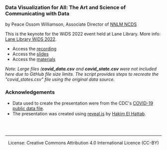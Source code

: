 
### Data Visualization for All: The Art and Science of Communicating with Data
by Peace Ossom Williamson, Associate Director of [NNLM NCDS](https://nnlm.gov/about/centers/ncds/)

This is the keynote for the WiDS 2022 event held at Lane Library. More info: [Lane Library WiDS 2022](https://laneblog.stanford.edu/2022/05/11/women-in-data-science-lane-medical-library-virtual-conference-2/).

- Access the [recording](https://drive.google.com/drive/folders/1r79ip1WVlpGmW9WfaQWOpV1heOQC1wbN?usp=sharing)
- Access the [slides](https://pow123.github.io/wids_2022)
- Access the [materials](https://github.com/pow123/wids_2022/materials)

*Note: Large files (**covid_data.csv** and **covid_state.csv** were not included here due to GitHub file size limits. The script provides steps to recreate the "covid_states.csv" file using the original data source.*

### Acknowledgements
- Data used to create the presentation were from the CDC's [COVID-19 public data file](https://data.cdc.gov/Case-Surveillance/COVID-19-Case-Surveillance-Public-Use-Data-with-Ge/n8mc-b4w4/data).
- The presentation was created using [reveal.js](https://reveal.js/) by [Hakim El Hattab](https://hakim.se).

<br>
<br>

--- 
<div align="center">
 License: Creative Commons Attribution 4.0 International Licence (CC-BY)
</div>
